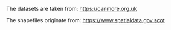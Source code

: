The datasets are taken from:
https://canmore.org.uk

The shapefiles originate from:
https://www.spatialdata.gov.scot
